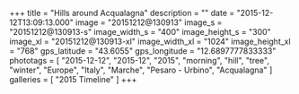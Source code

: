 +++
title = "Hills around Acqualagna"
description = ""
date = "2015-12-12T13:09:13.000"
image = "20151212@130913"
image_s = "20151212@130913-s"
image_width_s = "400"
image_height_s = "300"
image_xl = "20151212@130913-xl"
image_width_xl = "1024"
image_height_xl = "768"
gps_latitude = "43.6055"
gps_longitude = "12.6897777833333"
phototags = [ "2015-12-12", "2015-12", "2015", "morning", "hill", "tree", "winter", "Europe", "Italy", "Marche", "Pesaro - Urbino", "Acqualagna" ]
galleries = [ "2015 Timeline" ]
+++
